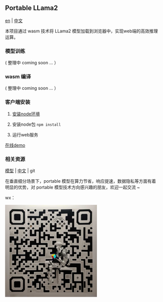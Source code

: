 ## Portable LLama2

[en](./docs/README_en.md) | [中文](./README_cn.md) 


本项目通过 wasm 技术将 LLama2 模型加载到浏览器中，实现web端的高效推理运算。

### 模型训练

( 整理中 coming soon ... ）

### wasm 编译

( 整理中 coming soon ... ）


### 客户端安装

1. [安装node环境](https://nodejs.org)

2. 安装node包 ```npm install```


3. 运行web服务


[在线demo](https://hku.github.io/pages/portable-llama2/)


### 相关资源

[模型]() | [中文](./docs/README_cn.md) | git


在垂直细分场景下，portable 模型在算力节省，响应提速，数据隐私等方面有着明显的优势，对 portable 模型技术方向感兴趣的朋友，欢迎一起交流 ~

wx：


<img alt ="qrcode" src="./client/assets/qrcode2.jpg" width="300" height="auto">






